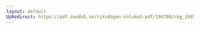 ```yaml
---
layout: default
UpRedirect: https://pdf.swedeb.se/riksdagen-volumeG-pdf/199798/reg_199798/reg_199798_0162.pdf
---
```


